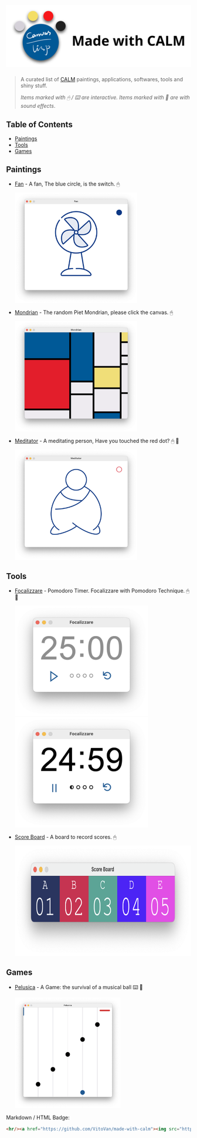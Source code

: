 # [![Made with CALM](./images/made-with-calm-no-margin.png)](https://github.com/VitoVan/calm)

> A curated list of [CALM](https://github.com/VitoVan/calm) paintings, applications, softwares, tools and shiny stuff.
>
> *Items marked with 🖱 / ⌨️ are interactive. Items marked with 🎵 are with sound effects*.

## Table of Contents

- [Paintings](#paintings)
- [Tools](#tools)
- [Games](#games)


## Paintings

- [Fan](https://github.com/VitoVan/calm/tree/main/docs/examples/fan) - A fan, The blue circle, is the switch. 🖱

  <img height="300" src="https://github.com/VitoVan/calm/raw/main/docs/examples/fan/canvas.png"/>

- [Mondrian](https://github.com/VitoVan/calm/tree/main/docs/examples/mondrian) - The random Piet Mondrian, please click the canvas. 🖱

  <img height="300" src="https://github.com/VitoVan/calm/raw/main/docs/examples/mondrian/canvas.png"/>
  
- [Meditator](https://github.com/VitoVan/calm/tree/main/docs/examples/meditator) - A meditating person, Have you touched the red dot? 🖱 🎵

  <img height="300" src="https://github.com/VitoVan/calm/raw/main/docs/examples/meditator/canvas.png"/>
  
## Tools

- [Focalizzare](https://vitovan.com/focalizzare/) - Pomodoro Timer. Focalizzare with Pomodoro Technique. 🖱 🎵

  <img height="300" src="https://github.com/VitoVan/focalizzare/raw/main/images/25-minutes.png"/>
  <img height="300" src="https://github.com/VitoVan/focalizzare/raw/main/images/24-minutes.png"/>
  
- [Score Board](https://github.com/VitoVan/scoreboard) - A board to record scores. 🖱

  <img height="300" src="https://github.com/VitoVan/scoreboard/raw/main/canvas.png"/>

## Games

- [Pelusica](https://github.com/VitoVan/pelusica) - A Game: the survival of a musical ball ⌨️ 🎵

  <img height="300" src="https://github.com/VitoVan/pelusica/raw/main/canvas.png"/>
  
Markdown / HTML Badge: 

```md
<hr/><a href="https://github.com/VitoVan/made-with-calm"><img src="https://github.com/VitoVan/made-with-calm/raw/main/images/made-with-calm-no-margin.png" width="240px" /></a>
```
